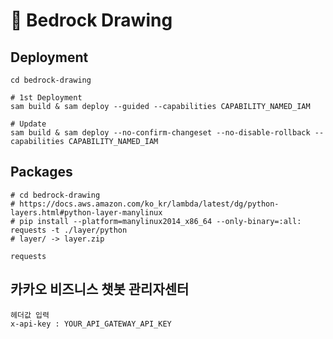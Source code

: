 # 🧠 Bedrock Drawing

## Deployment
```
cd bedrock-drawing

# 1st Deployment
sam build & sam deploy --guided --capabilities CAPABILITY_NAMED_IAM

# Update
sam build & sam deploy --no-confirm-changeset --no-disable-rollback --capabilities CAPABILITY_NAMED_IAM
```

## Packages
```
# cd bedrock-drawing
# https://docs.aws.amazon.com/ko_kr/lambda/latest/dg/python-layers.html#python-layer-manylinux
# pip install --platform=manylinux2014_x86_64 --only-binary=:all: requests -t ./layer/python
# layer/ -> layer.zip

requests
```

## 카카오 비즈니스 챗봇 관리자센터
```
헤더값 입력
x-api-key : YOUR_API_GATEWAY_API_KEY
```
